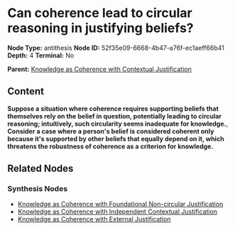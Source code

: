 # Can coherence lead to circular reasoning in justifying beliefs?

**Node Type:** antithesis
**Node ID:** 52f35e09-6668-4b47-a76f-ec1aeff66b41
**Depth:** 4
**Terminal:** No

**Parent:** [Knowledge as Coherence with Contextual Justification](knowledge-as-coherence-with-contextual-justification-synthesis-ce8f1060-c0cb-4e9f-b7dc-40b30edbd6d5.md)

## Content

**Suppose a situation where coherence requires supporting beliefs that themselves rely on the belief in question, potentially leading to circular reasoning; intuitively, such circularity seems inadequate for knowledge.**, **Consider a case where a person's belief is considered coherent only because it's supported by other beliefs that equally depend on it, which threatens the robustness of coherence as a criterion for knowledge.**

## Related Nodes

### Synthesis Nodes

- [Knowledge as Coherence with Foundational Non-circular Justification](knowledge-as-coherence-with-foundational-non-circular-justification-synthesis-30f42475-9216-4c0b-9b05-a782bb0f6ad9.md)
- [Knowledge as Coherence with Independent Contextual Justification](knowledge-as-coherence-with-independent-contextual-justification-synthesis-041ce16d-4315-4a91-91b7-8dc417c0af21.md)
- [Knowledge as Coherence with External Justification](knowledge-as-coherence-with-external-justification-synthesis-bbd01917-09a6-4b91-91e3-9e834759453d.md)
